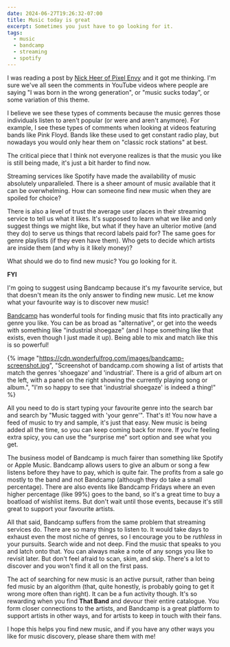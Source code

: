 ```yaml
---
date: 2024-06-27T19:26:32-07:00
title: Music today is great
excerpt: Sometimes you just have to go looking for it.
tags:
  - music
  - bandcamp
  - streaming
  - spotify
---
```


I was reading a post by [Nick Heer of Pixel Envy][pixelenvy] and it got me
thinking. I'm sure we've all seen the comments in YouTube videos where people are saying "I was born in the wrong generation", or "music sucks today", or some variation of this theme.

I believe we see these types of comments because the music genres those individuals listen to aren't popular (or were and aren't anymore). For example, I see these types of comments when looking at videos featuring bands like Pink Floyd. Bands like these used to get constant radio play, but nowadays you would only hear them on "classic rock stations" at best.

The critical piece that I think not everyone realizes is that the music you like is still being made, it's just a bit harder to find now.

Streaming services like Spotify have made the availability of music absolutely unparalleled. There is a sheer amount of music available that it can be overwhelming. How can someone find new music when they are spoiled for choice?

There is also a level of trust the average user places in their streaming service to tell us what it likes. It's supposed to learn what we like and only suggest things we might like, but what if they have an ulterior motive (and they do) to serve us things that record labels paid for? The same goes for genre playlists (if they even have them). Who gets to decide which artists are inside them (and why is it likely money)?

What should we do to find new music? You go looking for it.

<aside>

**FYI**

I'm going to suggest using Bandcamp because it's my favourite service, but that doesn't mean its the only answer to finding new music. Let me know what your favourite way is to discover new music!

</aside>

[Bandcamp][bandcamp] has wonderful tools for finding music that fits into practically any genre you like. You can be as broad as "alternative", or get into the weeds with something like "industrial shoegaze" (and I hope something like that exists, even though I just made it up). Being able to mix and match like this is so powerful!

{% image "https://cdn.wonderfulfrog.com/images/bandcamp-screenshot.jpg", "Screenshot of bandcamp.com showing a list of artists that match the genres 'shoegaze' and 'industrial'. There is a grid of album art on the left, with a panel on the right showing the currently playing song or album.", "I'm so happy to see that 'industrial shoegaze' is indeed a thing!" %}

All you need to do is start typing your favourite genre into the search bar and search by "Music tagged with 'your genre'". That's it! You now have a feed of music to try and sample, it's just that easy. New music is being added all the time, so you can keep coming back for more. If you're feeling extra spicy, you can use the "surprise me" sort option and see what you get.

The business model of Bandcamp is much fairer than something like Spotify or Apple Music. Bandcamp allows users to give an album or song a few listens before they have to pay, which is quite fair. The profits from a sale go mostly to the band and not Bandcamp (although they do take a small percentage). There are also events like Bandcamp Fridays where an even higher percentage (like 99%) goes to the band, so it's a great time to buy a boatload of wishlist items. But don't wait until those events, because it's still great to support your favourite artists.

All that said, Bandcamp suffers from the same problem that streaming services do. There are so many things to listen to. It would take days to exhaust even the most niche of genres, so I encourage you to be _ruthless_ in your pursuits. Search wide and not deep. Find the music that speaks to you and latch onto that. You can always make a note of any songs you like to revisit later. But don't feel afraid to scan, skim, and skip. There's a lot to discover and you won't find it all on the first pass.

The act of searching for new music is an active pursuit, rather than being fed music by an algorithm (that, quite honestly, is probably going to get it wrong more often than right). It can be a fun activity though. It's so rewarding when you find **That Band** and devour their entire catalogue. You form closer connections to the artists, and Bandcamp is a great platform to support artists in other ways, and for artists to keep in touch with their fans.

I hope this helps you find new music, and if you have any other ways you like for music discovery, please share them with me!

[pixelenvy]: https://pxlnv.com/blog/music-today/
[bandcamp]: https://bandcamp.com/
